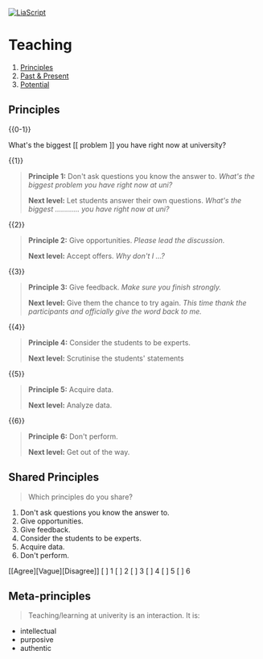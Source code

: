 <!--
author:   Mark Jacob
email:    markjjacob@hotmail.com
version:  0.1.0
language: en
narrator: US English Female

comment:  This simple description of your course.
          Multiline is also okay.

icon: https://www.tu-chemnitz.de/phil/english/iaa/priaa/priaaimages/Flyer%20TU%20Chemnitz_2.jpg

link:     https://cdn.jsdelivr.net/chartist.js/latest/chartist.min.css

script:   https://cdn.jsdelivr.net/chartist.js/latest/chartist.min.js

translation: Français translations/French.md
-->

[![LiaScript](https://raw.githubusercontent.com/LiaScript/LiaScript/master/badges/course.svg)](https://liascript.github.io/course/?https://github.com/TUBAF-IUZ-LiaScript/chemnitz/blob/main/Teaching.md)

# Teaching

1. [Principles](#principles)
2. [Past & Present](#past-and-present)
3. [Potential](#potential)

## Principles

{{0-1}}

What's the biggest [[ problem ]] you have right now at university?

{{1}}
> **Principle 1:**
> Don't ask questions you know the answer to.
> *What's the biggest problem you have right now at uni?*
>
> **Next level:** Let students answer their own questions.
> *What's the biggest ............ you have right now at uni?*

{{2}}
> **Principle 2:**
> Give opportunities.
> *Please lead the discussion.*
>
> **Next level:** Accept offers.
> *Why don't I ...?*

{{3}}
> **Principle 3:**
> Give feedback.
> *Make sure you finish strongly.*
>
> **Next level:** Give them the chance to try again.
> *This time thank the participants and officially give the word back to me.*

{{4}}
> **Principle 4:**
> Consider the students to be experts.
>
> **Next level:** Scrutinise the students' statements

{{5}}
> **Principle 5:**
> Acquire data.
>
> **Next level:** Analyze data.

{{6}}
> **Principle 6:**
> Don't perform.
>
> **Next level:** Get out of the way.

## Shared Principles

> Which principles do you share?

1. Don't ask questions you know the answer to.
2. Give opportunities.
3. Give feedback.
4. Consider the students to be experts.
5. Acquire data.
6. Don't perform.

[[Agree][Vague][Disagree]]
[         ] 1
[         ] 2
[         ] 3
[         ] 4
[         ] 5
[         ] 6

## Meta-principles

> Teaching/learning at univerity is an interaction. It is:

- intellectual
- purposive
- authentic

